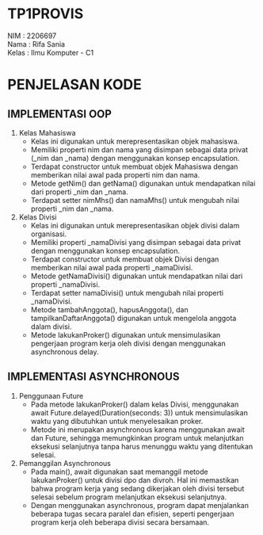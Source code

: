 # TP1PROVIS  
NIM   : 2206697 <br/>
Nama  : Rifa Sania <br/>
Kelas : Ilmu Komputer - C1 <br/>

# PENJELASAN KODE
## IMPLEMENTASI OOP
1. Kelas Mahasiswa
   - Kelas ini digunakan untuk merepresentasikan objek mahasiswa.
   - Memiliki properti nim dan nama yang disimpan sebagai data privat (_nim dan _nama) dengan menggunakan konsep encapsulation.
   - Terdapat constructor untuk membuat objek Mahasiswa dengan memberikan nilai awal pada properti nim dan nama.
   - Metode getNim() dan getNama() digunakan untuk mendapatkan nilai dari properti _nim dan _nama.
   - Terdapat setter nimMhs() dan namaMhs() untuk mengubah nilai properti _nim dan _nama.
3. Kelas Divisi
   - Kelas ini digunakan untuk merepresentasikan objek divisi dalam organisasi.
   - Memiliki properti _namaDivisi yang disimpan sebagai data privat dengan menggunakan konsep encapsulation.
   - Terdapat constructor untuk membuat objek Divisi dengan memberikan nilai awal pada properti _namaDivisi.
   - Metode getNamaDivisi() digunakan untuk mendapatkan nilai dari properti _namaDivisi.
   - Terdapat setter namaDivisi() untuk mengubah nilai properti _namaDivisi.
   - Metode tambahAnggota(), hapusAnggota(), dan tampilkanDaftarAnggota() digunakan untuk mengelola anggota dalam divisi.
   - Metode lakukanProker() digunakan untuk mensimulasikan pengerjaan program kerja oleh divisi dengan menggunakan asynchronous delay.
     
## IMPLEMENTASI ASYNCHRONOUS
1. Penggunaan Future
   - Pada metode lakukanProker() dalam kelas Divisi, menggunakan await Future.delayed(Duration(seconds: 3)) untuk mensimulasikan waktu yang dibutuhkan untuk menyelesaikan proker.
   - Metode ini merupakan asynchronous karena menggunakan await dan Future, sehingga memungkinkan program untuk melanjutkan eksekusi selanjutnya tanpa harus menunggu waktu yang ditentukan selesai.
3. Pemanggilan Asynchronous
   - Pada main(), await digunakan saat memanggil metode lakukanProker() untuk divisi dpo dan divroh. Hal ini memastikan bahwa program kerja yang sedang dikerjakan oleh divisi tersebut selesai sebelum program melanjutkan eksekusi selanjutnya.
   - Dengan menggunakan asynchronous, program dapat menjalankan beberapa tugas secara paralel dan efisien, seperti pengerjaan program kerja oleh beberapa divisi secara bersamaan.

